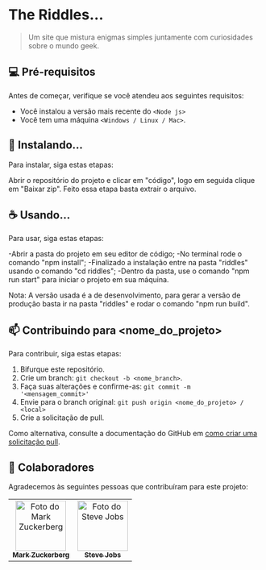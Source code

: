 # The Riddles...




> Um site que mistura enigmas simples juntamente com curiosidades sobre o mundo geek.


## 💻 Pré-requisitos

Antes de começar, verifique se você atendeu aos seguintes requisitos:

* Você instalou a versão mais recente do `<Node js>`
* Você tem uma máquina `<Windows / Linux / Mac>`. 

## 🚀 Instalando...

Para instalar, siga estas etapas:

Abrir o repositório do projeto e clicar em "código", logo em seguida clique em "Baixar zip". Feito essa etapa basta extrair o arquivo.

## ☕ Usando...

Para usar, siga estas etapas:

-Abrir a pasta do projeto em seu editor de código;
-No terminal rode o comando "npm install";
-Finalizado a instalação entre na pasta "riddles" usando o comando "cd riddles";
-Dentro da pasta, use o comando "npm run start" para iniciar o projeto em sua máquina.

Nota: A versão usada é a de desenvolvimento, para gerar a versão de produção basta ir na pasta "riddles" e rodar o comando "npm run build".

## 📫 Contribuindo para <nome_do_projeto>

Para contribuir, siga estas etapas:

1. Bifurque este repositório.
2. Crie um branch: `git checkout -b <nome_branch>`.
3. Faça suas alterações e confirme-as: `git commit -m '<mensagem_commit>'`
4. Envie para o branch original: `git push origin <nome_do_projeto> / <local>`
5. Crie a solicitação de pull.

Como alternativa, consulte a documentação do GitHub em [como criar uma solicitação pull](https://help.github.com/en/github/collaborating-with-issues-and-pull-requests/creating-a-pull-request).

## 🤝 Colaboradores

Agradecemos às seguintes pessoas que contribuíram para este projeto:

<table>
  <tr>
    <td align="center">
      <a href="#">
        <img src="https://s2.glbimg.com/FUcw2usZfSTL6yCCGj3L3v3SpJ8=/smart/e.glbimg.com/og/ed/f/original/2019/04/25/zuckerberg_podcast.jpg" width="100px;" alt="Foto do Mark Zuckerberg"/><br>
        <sub>
          <b>Mark Zuckerberg</b>
        </sub>
      </a>
    </td>
    <td align="center">
      <a href="#">
        <img src="https://miro.medium.com/max/360/0*1SkS3mSorArvY9kS.jpg" width="100px;" alt="Foto do Steve Jobs"/><br>
        <sub>
          <b>Steve Jobs</b>
        </sub>
      </a>
    </td>
  </tr>
</table>



